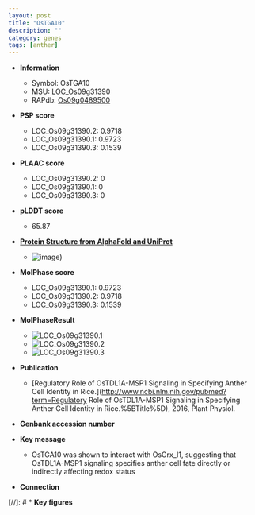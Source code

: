 ```yaml
---
layout: post
title: "OsTGA10"
description: ""
category: genes
tags: [anther]
---
```


* **Information**  
    + Symbol: OsTGA10  
    + MSU: [LOC_Os09g31390](http://rice.plantbiology.msu.edu/cgi-bin/ORF_infopage.cgi?orf=LOC_Os09g31390)  
    + RAPdb: [Os09g0489500](http://rapdb.dna.affrc.go.jp/viewer/gbrowse_details/irgsp1?name=Os09g0489500)  

* **PSP score**  
    + LOC_Os09g31390.2: 0.9718 
    + LOC_Os09g31390.1: 0.9723 
    + LOC_Os09g31390.3: 0.1539 

* **PLAAC score**  
    + LOC_Os09g31390.2: 0 
    + LOC_Os09g31390.1: 0 
    + LOC_Os09g31390.3: 0 

* **pLDDT score**
    + 65.87

* **[Protein Structure from AlphaFold and UniProt](https://www.uniprot.org/uniprotkb/Q0J0P4/entry#structure)**
    + ![image](https://ricepsp.github.io/images/Q0/AF-Q0J0P4-F1.png))

* **MolPhase score**
    + LOC_Os09g31390.1: 0.9723
    + LOC_Os09g31390.2: 0.9718
    + LOC_Os09g31390.3: 0.1539

* **MolPhaseResult**
    + ![LOC_Os09g31390.1](https://ricepsp.github.io/pictures/LOC_Os09g/LOC_Os09g31390.1.png)
    + ![LOC_Os09g31390.2](https://ricepsp.github.io/pictures/LOC_Os09g/LOC_Os09g31390.2.png)
    + ![LOC_Os09g31390.3](https://ricepsp.github.io/pictures/LOC_Os09g/LOC_Os09g31390.3.png)

* **Publication**  
    + [Regulatory Role of OsTDL1A-MSP1 Signaling in Specifying Anther Cell Identity in Rice.](http://www.ncbi.nlm.nih.gov/pubmed?term=Regulatory Role of OsTDL1A-MSP1 Signaling in Specifying Anther Cell Identity in Rice.%5BTitle%5D), 2016, Plant Physiol.

* **Genbank accession number**  

* **Key message**  
    + OsTGA10 was shown to interact with OsGrx_I1, suggesting that OsTDL1A-MSP1 signaling specifies anther cell fate directly or indirectly affecting redox status

* **Connection**  

[//]: # * **Key figures**  


